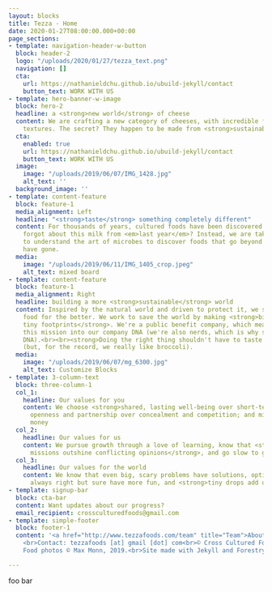 ```yaml
---
layout: blocks
title: Tezza - Home
date: 2020-01-27T08:00:00.000+00:00
page_sections:
- template: navigation-header-w-button
  block: header-2
  logo: "/uploads/2020/01/27/tezza_text.png"
  navigation: []
  cta:
    url: https://nathanieldchu.github.io/ubuild-jekyll/contact
    button_text: WORK WITH US
- template: hero-banner-w-image
  block: hero-2
  headline: a <strong>new world</strong> of cheese
  content: We are crafting a new category of cheeses, with incredible flavors and
    textures. The secret? They happen to be made from <strong>sustainable plants</strong>.
  cta:
    enabled: true
    url: https://nathanieldchu.github.io/ubuild-jekyll/contact
    button_text: WORK WITH US
  image:
    image: "/uploads/2019/06/07/IMG_1428.jpg"
    alt_text: ''
  background_image: ''
- template: content-feature
  block: feature-1
  media_alignment: Left
  headline: "<strong>taste</strong> something completely different"
  content: For thousands of years, cultured foods have been discovered by accident—who
    forgot about this milk from <em>last year</em>? Instead, we are taking the time
    to understand the art of microbes to discover foods that go beyond where any tastebuds
    have gone.
  media:
    image: "/uploads/2019/06/11/IMG_1405_crop.jpeg"
    alt_text: mixed board
- template: content-feature
  block: feature-1
  media_alignment: Right
  headline: building a more <strong>sustainable</strong> world
  content: Inspired by the natural world and driven to protect it, we set out to change
    food for the better. We work to save the world by making <strong>big flavors with
    tiny footprints</strong>. We're a public benefit company, which means we baked
    this mission into our company DNA (we're also nerds, which is why say things like
    DNA).<br><br><strong>Doing the right thing shouldn't have to taste like broccoli</strong>
    (but, for the record, we really like broccoli).
  media:
    image: "/uploads/2019/06/07/mg_6300.jpg"
    alt_text: Customize Blocks
- template: 3-column-text
  block: three-column-1
  col_1:
    headline: Our values for you
    content: We choose <strong>shared, lasting well-being over short-term gains</strong>;
      openness and partnership over concealment and competition; and mission over
      money
  col_2:
    headline: Our values for us
    content: We pursue growth through a love of learning, know that <strong>communal
      missions outshine conflicting opinions</strong>, and go slow to go fast
  col_3:
    headline: Our values for the world
    content: We know that even big, scary problems have solutions, optimists are not
      always right but sure have more fun, and <strong>tiny drops add up to waves</strong>
- template: signup-bar
  block: cta-bar
  content: Want updates about our progress?
  email_recipient: crossculturedfoods@gmail.com
- template: simple-footer
  block: footer-1
  content: '<a href="http://www.tezzafoods.com/team" title="Team">About Our Team</a>.
    <br>Contact: tezzafoods [at] gmail [dot] com<br>© Cross Cultured Foods PBC, 2020.
    Food photos © Max Monn, 2019.<br>Site made with Jekyll and Forestry.io.'

---
```

foo bar